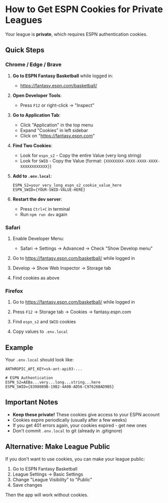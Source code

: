 # How to Get ESPN Cookies for Private Leagues

Your league is **private**, which requires ESPN authentication cookies.

## Quick Steps

### Chrome / Edge / Brave

1. **Go to ESPN Fantasy Basketball** while logged in:
   - https://fantasy.espn.com/basketball/

2. **Open Developer Tools**:
   - Press `F12` or right-click → "Inspect"

3. **Go to Application Tab**:
   - Click "Application" in the top menu
   - Expand "Cookies" in left sidebar
   - Click on "https://fantasy.espn.com"

4. **Find Two Cookies**:
   - Look for `espn_s2` - Copy the entire Value (very long string)
   - Look for `SWID` - Copy the Value (format: `{XXXXXXXX-XXXX-XXXX-XXXX-XXXXXXXXXXXX}`)

5. **Add to `.env.local`**:
   ```
   ESPN_S2=your_very_long_espn_s2_cookie_value_here
   ESPN_SWID={YOUR-SWID-VALUE-HERE}
   ```

6. **Restart the dev server**:
   - Press `Ctrl+C` in terminal
   - Run `npm run dev` again

### Safari

1. Enable Developer Menu:
   - Safari → Settings → Advanced → Check "Show Develop menu"

2. Go to https://fantasy.espn.com/basketball/ while logged in

3. Develop → Show Web Inspector → Storage tab

4. Find cookies as above

### Firefox

1. Go to https://fantasy.espn.com/basketball/ while logged in

2. Press `F12` → Storage tab → Cookies → fantasy.espn.com

3. Find `espn_s2` and `SWID` cookies

4. Copy values to `.env.local`

## Example

Your `.env.local` should look like:

```env
ANTHROPIC_API_KEY=sk-ant-api03-...

# ESPN Authentication
ESPN_S2=AEBa...very...long...string...here
ESPN_SWID={8398089B-19B2-4A9B-AD56-C97626BAD9B5}
```

## Important Notes

- **Keep these private!** These cookies give access to your ESPN account
- Cookies expire periodically (usually after a few weeks)
- If you get 401 errors again, your cookies expired - get new ones
- Don't commit `.env.local` to git (already in .gitignore)

## Alternative: Make League Public

If you don't want to use cookies, you can make your league public:

1. Go to ESPN Fantasy Basketball
2. League Settings → Basic Settings
3. Change "League Visibility" to "Public"
4. Save changes

Then the app will work without cookies.

